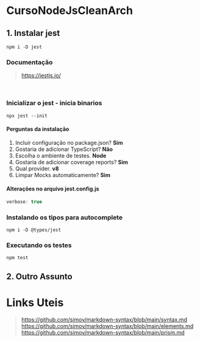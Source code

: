 # CursoNodeJsCleanArch

## 1. Instalar jest

```
npm i -D jest
```

### Documentação
> https://jestjs.io/

<br>

### Inicializar o jest - inicia binarios

```
npx jest --init
```

#### Perguntas da instalação

1. Incluir configuração no package.json? **Sim**
2. Gostaria de adicionar TypeScript? **Não**
3. Escolha o ambiente de testes. **Node**
4. Gostaria de adicionar coverage reports? **Sim**
5. Qual provider. **v8**
6. Limpar Mocks automaticamente? **Sim**

#### Alterações no arquivo jest.config.js

```js
verbose: true
```

### Instalando os tipos para autocomplete

```
npm i -D @types/jest
```

### Executando os testes

```
npm test
```
## 2. Outro Assunto

# Links Uteis
> https://github.com/simov/markdown-syntax/blob/main/syntax.md <br>
> https://github.com/simov/markdown-syntax/blob/main/elements.md <br>
> https://github.com/simov/markdown-syntax/blob/main/prism.md
